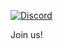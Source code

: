 [![Discord](https://discordapp.com/api/guilds/218188099866460160/widget.png)](https://discord.me/sonicearth)

Join us!